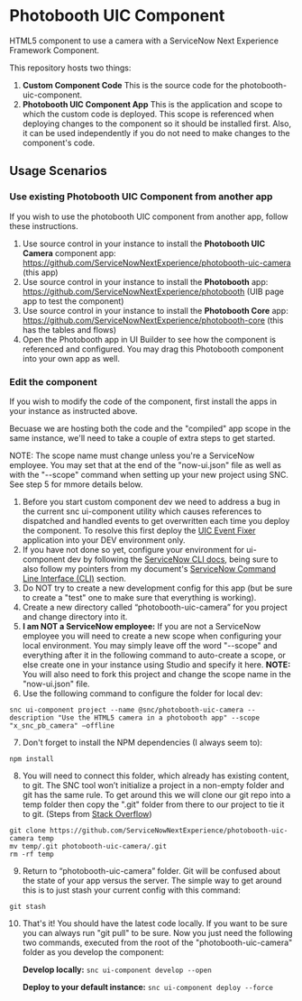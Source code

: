 # Photobooth UIC Component

HTML5 component to use a camera with a ServiceNow Next Experience Framework Component.

This repository hosts two things:

1. **Custom Component Code**
   This is the source code for the photobooth-uic-component.
2. **Photobooth UIC Component App**
   This is the application and scope to which the custom code is deployed. This scope is referenced when deploying changes to the component so it should be installed first. Also, it can be used independently if you do not need to make changes to the component's code.

## Usage Scenarios

### Use existing Photobooth UIC Component from another app

If you wish to use the photobooth UIC component from another app, follow these instructions.

1. Use source control in your instance to install the **Photobooth UIC Camera** component app: https://github.com/ServiceNowNextExperience/photobooth-uic-camera (this app)
2. Use source control in your instance to install the **Photobooth** app: https://github.com/ServiceNowNextExperience/photobooth (UIB page app to test the component)
3. Use source control in your instance to install the **Photobooth Core** app: https://github.com/ServiceNowNextExperience/photobooth-core (this has the tables and flows)
4. Open the Photobooth app in UI Builder to see how the component is referenced and configured. You may drag this Photobooth component into your own app as well.

### Edit the component

If you wish to modify the code of the component, first install the apps in your instance as instructed above.

Becuase we are hosting both the code and the "compiled" app scope in the same instance, we'll need to take a couple of extra steps to get started.

NOTE: The scope name must change unless you're a ServiceNow employee. You may set that at the end of the "now-ui.json" file as well as with the "--scope" command when setting up your new project using SNC. See step 5 for mmore details below.

1. Before you start custom component dev we need to address a bug in the current snc ui-component utility which causes references to dispatched and handled events to get overwritten each time you deploy the component. To resolve this first deploy the [UIC Event Fixer](https://github.com/ServiceNowNextExperience/uic-event-fixer) application into your DEV environment only.
2. If you have not done so yet, configure your environment for ui-component dev by following the [ServiceNow CLI docs](https://docs.servicenow.com/bundle/tokyo-application-development/page/build/servicenow-cli/concept/servicenow-cli.html), being sure to also follow my pointers from my document's [ServiceNow Command Line Interface (CLI)](https://www.servicenow.com/community/next-experience-articles/cross-origin-resource-sharing-cors-in-ui-builder-uib/ta-p/2341273#toc-hId--1595374477) section.
3. Do NOT try to create a new development config for this app (but be sure to create a "test" one to make sure that everything is working).
4. Create a new directory called “photobooth-uic-camera” for you project and change directory into it.
5. **I am NOT a ServiceNow employee:** If you are not a ServiceNow employee you will need to create a new scope when configuring your local environment. You may simply leave off the word "--scope" and everything after it in the following command to auto-create a scope, or else create one in your instance using Studio and specify it here. **NOTE:** You will also need to fork this project and change the scope name in the "now-ui.json" file.
6. Use the following command to configure the folder for local dev:

`snc ui-component project --name @snc/photobooth-uic-camera --description "Use the HTML5 camera in a photobooth app" --scope "x_snc_pb_camera" –offline`

7. Don't forget to install the NPM dependencies (I always seem to):

`npm install`

8. You will need to connect this folder, which already has existing content, to git. The SNC tool won’t initialize a project in a non-empty folder and git has the same rule. To get around this we will clone our git repo into a temp folder then copy the ".git" folder from there to our project to tie it to git. (Steps from [Stack Overflow](https://stackoverflow.com/questions/5377960/git-whats-the-best-practice-to-git-clone-into-an-existing-folder))

```
git clone https://github.com/ServiceNowNextExperience/photobooth-uic-camera temp
mv temp/.git photobooth-uic-camera/.git
rm -rf temp
```

9. Return to “photobooth-uic-camera” folder. Git will be confused about the state of your app versus the server. The simple way to get around this is to just stash your current config with this command:

`git stash`

10. That's it! You should have the latest code locally. If you want to be sure you can always run "git pull" to be sure. Now you just need the following two commands, executed from the root of the "photobooth-uic-camera" folder as you develop the component:

    **Develop locally:**
    `snc ui-component develop --open`

    **Deploy to your default instance:**
    `snc ui-component deploy --force`

```

```
